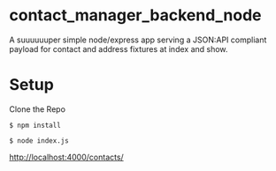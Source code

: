 # contact_manager_backend_node
A suuuuuuper simple node/express app serving a JSON:API compliant payload for contact and address fixtures at index and show.

# Setup

Clone the Repo

    $ npm install

    $ node index.js

[http://localhost:4000/contacts/](http://localhost:4000/contacts/)
